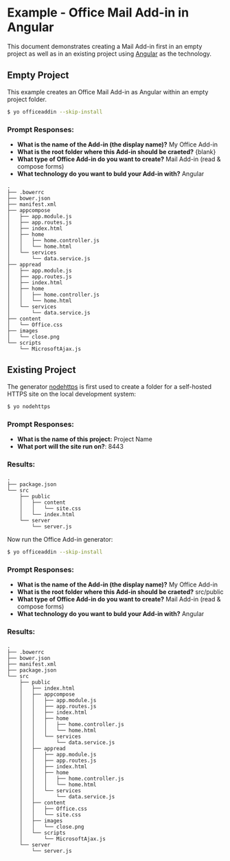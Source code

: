 # Example - Office Mail Add-in in Angular

This document demonstrates creating a Mail Add-in first in an empty project as well as in an existing project using [Angular](https://www.angularjs.org) as the technology.

## Empty Project

This example creates an Office Mail Add-in as Angular within an empty project folder.

```bash
$ yo officeaddin --skip-install
```

### Prompt Responses:

- **What is the name of the Add-in (the display name)?** My Office Add-in
- **What is the root folder where this Add-in should be craeted?** {blank} 
- **What type of Office Add-in do you want to create?** Mail Add-in (read & compose forms)
- **What technology do you want to buld your Add-in with?** Angular

```
.
├── .bowerrc
├── bower.json
├── manifest.xml
├── appcompose
│   ├── app.module.js
│   ├── app.routes.js
│   ├── index.html
│   ├── home
│   │   ├── home.controller.js
│   │   └── home.html
│   └── services
│       └── data.service.js
├── appread
│   ├── app.module.js
│   ├── app.routes.js
│   ├── index.html
│   ├── home
│   │   ├── home.controller.js
│   │   └── home.html
│   └── services
│       └── data.service.js
├── content
│   └── Office.css
├── images
│   └── close.png
└── scripts
    └── MicrosoftAjax.js
```

## Existing Project

The generator [nodehttps](https://www.npmjs.com/package/generator-nodehttps) is first used to create a folder for a self-hosted HTTPS site on the local development system:

```bash
$ yo nodehttps
```

### Prompt Responses:

- **What is the name of this project:** Project Name
- **What port will the site run on?**: 8443

### Results:

```
.
├── package.json
└── src
    ├── public
    │   ├── content
    │   │   └── site.css
    │   └── index.html
    └── server
        └── server.js
```

Now run the Office Add-in generator:

```bash
$ yo officeaddin --skip-install
```
### Prompt Responses:

- **What is the name of the Add-in (the display name)?** My Office Add-in
- **What is the root folder where this Add-in should be craeted?** src/public 
- **What type of Office Add-in do you want to create?** Mail Add-in (read & compose forms)
- **What technology do you want to buld your Add-in with?** Angular

### Results:

```
.
├── .bowerrc
├── bower.json
├── manifest.xml
├── package.json
└── src
    ├── public
    │   ├── index.html
    │   ├── appcompose
    │   │   ├── app.module.js
    │   │   ├── app.routes.js
    │   │   ├── index.html
    │   │   ├── home
    │   │   │   ├── home.controller.js
    │   │   │   └── home.html
    │   │   └── services
    │   │       └── data.service.js
    │   ├── appread
    │   │   ├── app.module.js
    │   │   ├── app.routes.js
    │   │   ├── index.html
    │   │   ├── home
    │   │   │   ├── home.controller.js
    │   │   │   └── home.html
    │   │   └── services
    │   │       └── data.service.js
    │   ├── content
    │   │   ├── Office.css
    │   │   └── site.css
    │   ├── images
    │   │   └── close.png
    │   └── scripts
    │       └── MicrosoftAjax.js
    └── server
        └── server.js
```